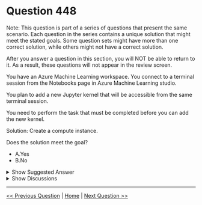 # Question 448

Note: This question is part of a series of questions that present the same scenario. Each question in the series contains a unique solution that might meet the stated goals. Some question sets might have more than one correct solution, while others might not have a correct solution.

After you answer a question in this section, you will NOT be able to return to it. As a result, these questions will not appear in the review screen.

You have an Azure Machine Learning workspace. You connect to a terminal session from the Notebooks page in Azure Machine Learning studio.

You plan to add a new Jupyter kernel that will be accessible from the same terminal session.

You need to perform the task that must be completed before you can add the new kernel.

Solution: Create a compute instance.

Does the solution meet the goal?

- A.Yes
- B.No

<details>
  <summary>Show Suggested Answer</summary>

<strong>B</strong><br>

</details>

<details>
  <summary>Show Discussions</summary>

<blockquote><p><strong>evangelist</strong> <code>(Sun 23 Jun 2024 10:59)</code> - <em>Upvotes: 5</em></p><p>The correct solution would likely involve preparing the Python environment for the new kernel within the existing compute instance, rather than creating a new compute instance.</p></blockquote>
<blockquote><p><strong>D0ktor</strong> <code>(Mon 18 Nov 2024 19:13)</code> - <em>Upvotes: 1</em></p><p>Creating a compute instance is indeed necessary to support a Jupyter kernel, as it provides the necessary infrastructure for running notebooks and adding kernels. So, this solution does meet the goal.</p></blockquote>
<blockquote><p><strong>sl_mslconsulting</strong> <code>(Sun 02 Jun 2024 04:47)</code> - <em>Upvotes: 3</em></p><p>The compute instance needs to be created first before you can even have a terminal session</p></blockquote>
<blockquote><p><strong>evangelist</strong> <code>(Sat 18 May 2024 03:12)</code> - <em>Upvotes: 2</em></p><p>This does the job</p></blockquote>

</details>

---

[<< Previous Question](question_447.md) | [Home](../index.md) | [Next Question >>](question_449.md)
